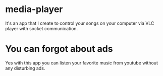 # media-player
It's an app that I create to control your songs on your computer via VLC player with socket communication.
# You can forgot about ads
Yes with this app you can listen your favorite music from youtube without any disturbing ads.
